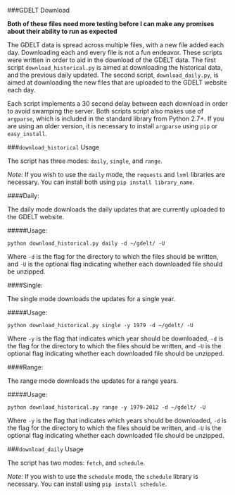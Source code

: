 ###GDELT Download

**Both of these files need more testing before I can make any promises about
their ability to run as expected**

The GDELT data is spread across multiple files, with a new file added each day.
Downloading each and every file is not a fun endeavor. These scripts were 
written in order to aid in the download of the GDELT data. The first script 
`download_historical.py` is aimed at downloading the historical data, and the 
previous daily updated. The second script, `download_daily.py`, is aimed
at downloading the new files that are uploaded to the GDELT website each day. 

Each script implements a 30 second delay between each download in order to 
avoid swamping the server. Both scripts script also makes use of `argparse`,
which is included in the standard library from Python 2.7+. If you are using 
an older version, it is necessary to install `argparse` using `pip` or `easy_install`. 

###`download_historical` Usage

The script has three modes: `daily`, `single`, and `range`.

*Note*: If you wish to use the `daily` mode, the `requests` and `lxml` libraries
are necessary. You can install both using `pip install library_name`. 

####Daily:

The daily mode downloads the daily updates that are currently uploaded to the
GDELT website.  

#####Usage:

`python download_historical.py daily -d ~/gdelt/ -U` 

Where `-d` is the flag for the directory to which the files should be written,
and `-U` is the optional flag indicating whether each downloaded file should
be unzipped.

####Single:

The single mode downloads the updates for a single year.

#####Usage:

`python download_historical.py single -y 1979 -d ~/gdelt/ -U` 

Where `-y` is the flag that indicates which year should be downloaded, `-d` 
is the flag for the directory to which the files should be written, and `-U` 
is the optional flag indicating whether each downloaded file should be unzipped.

####Range:

The range mode downloads the updates for a range years.

#####Usage:

`python download_historical.py range -y 1979-2012 -d ~/gdelt/ -U` 

Where `-y` is the flag that indicates which years should be downloaded, `-d` 
is the flag for the directory to which the files should be written, and `-U` 
is the optional flag indicating whether each downloaded file should be unzipped.

###`download_daily` Usage

The script has two modes: `fetch`, and `schedule`.

*Note*: If you wish to use the `schedule` mode, the `schedule` library
is necessary. You can install using `pip install schedule`. 
